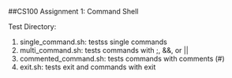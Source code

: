 ##CS100 Assignment 1: Command Shell

Test Directory:
1. single_command.sh:	 testss single commands
2. multi_command.sh:	 tests commands with ;, &&, or ||
3. commented_command.sh: tests commands with comments (#)
4. exit.sh:		 tests exit and commands with exit
